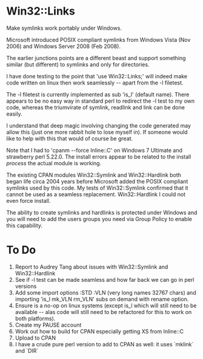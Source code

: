 # Win32::Links

Make symlinks work portably under Windows.

Microsoft introduced POSIX compliant symlinks from Windows Vista (Nov 2006) and Windows Server 2008 (Feb 2008).

The earlier junctions points are a different beast and support something similar (but different) to symlinks and only for directories.

I have done testing to the point that 'use Win32::Links;' will indeed make code written on linux then work seamlessly -- apart from the -l filetest.

The -l filetest is currently implemented as sub 'is_l' (default name). There appears to be no easy way in standard perl to redirect the -l test to my own code, whereas the triumvirate of symlink, readlink and link can be done easily.

I understand that deep magic involving changing the code generated may allow this (just one more rabbit hole to lose myself in). If someone would like to help with this that would of course be great.

Note that I had to 'cpanm --force Inline::C' on Windows 7 Ultimate and strawberry perl 5.22.0. The install errors appear to be related to the install *process* the actual module is working.

The existing CPAN modules Win32::Symlink and Win32::Hardlink both began life circa 2004 years before Microsoft added the POSIX compliant symlinks used by this code. My tests of Win32::Symlink confirmed that it cannot be used as a seamless replacement. Win32::Hardlink I could not even force install.

The ability to create symlinks and hardlinks is protected under Windows and you will need to add the users groups you need via Group Policy to enable this capability.

To Do
=====

1. Report to Audrey Tang about issues with Win32::Symlink and Win32::Hardlink
1. See if -l test can be made seamless and how far back we can go in perl versions
1. Add some import options :STD :VLN (very long names 32767 chars) and importing 'is_l mk_VLN rm_VLN' subs on demand with rename option.
1. Ensure is a no-op on linux systems (except is_l which will still need to be available -- alas code will still need to be refactored for this to work on both platforms).
1. Create my PAUSE account
1. Work out how to build for CPAN especially getting XS from Inline::C
1. Upload to CPAN
1. I have a crude pure perl version to add to CPAN as well: it uses \`mklink\` and \`DIR\`
